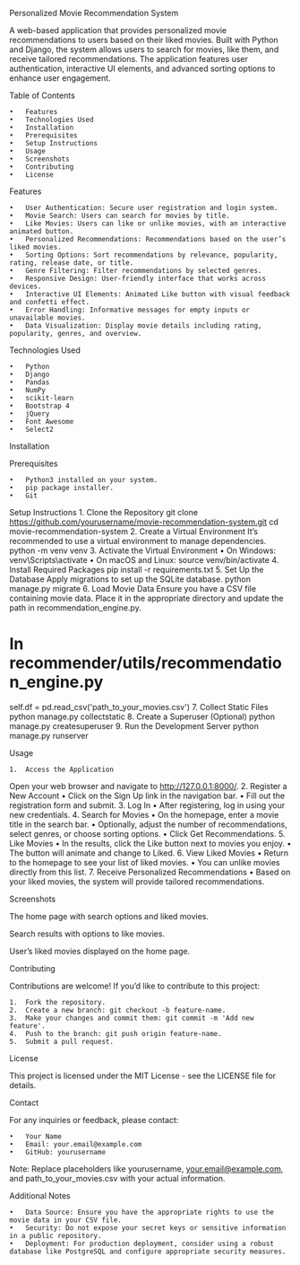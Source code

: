 Personalized Movie Recommendation System

A web-based application that provides personalized movie recommendations to users based on their liked movies. Built with Python and Django, the system allows users to search for movies, like them, and receive tailored recommendations. The application features user authentication, interactive UI elements, and advanced sorting options to enhance user engagement.

Table of Contents

	•	Features
	•	Technologies Used
	•	Installation
	•	Prerequisites
	•	Setup Instructions
	•	Usage
	•	Screenshots
	•	Contributing
	•	License

Features

	•	User Authentication: Secure user registration and login system.
	•	Movie Search: Users can search for movies by title.
	•	Like Movies: Users can like or unlike movies, with an interactive animated button.
	•	Personalized Recommendations: Recommendations based on the user’s liked movies.
	•	Sorting Options: Sort recommendations by relevance, popularity, rating, release date, or title.
	•	Genre Filtering: Filter recommendations by selected genres.
	•	Responsive Design: User-friendly interface that works across devices.
	•	Interactive UI Elements: Animated Like button with visual feedback and confetti effect.
	•	Error Handling: Informative messages for empty inputs or unavailable movies.
	•	Data Visualization: Display movie details including rating, popularity, genres, and overview.

Technologies Used

	•	Python
	•	Django 
	•	Pandas
	•	NumPy
	•	scikit-learn
	•	Bootstrap 4
	•	jQuery
	•	Font Awesome
	•	Select2

Installation

Prerequisites

	•	Python3 installed on your system.
	•	pip package installer.
	•	Git

Setup Instructions
	1.	Clone the Repository
git clone https://github.com/yourusername/movie-recommendation-system.git
cd movie-recommendation-system
	2.	Create a Virtual Environment
It’s recommended to use a virtual environment to manage dependencies.
python -m venv venv
	3.	Activate the Virtual Environment
	•	On Windows:
venv\Scripts\activate
	•	On macOS and Linux:
source venv/bin/activate
	4.	Install Required Packages
pip install -r requirements.txt
	5.	Set Up the Database
Apply migrations to set up the SQLite database.
python manage.py migrate
	6.	Load Movie Data
Ensure you have a CSV file containing movie data. Place it in the appropriate directory and update the path in recommendation_engine.py.
# In recommender/utils/recommendation_engine.py
self.df = pd.read_csv('path_to_your_movies.csv')
	7.	Collect Static Files
python manage.py collectstatic
	8.	Create a Superuser (Optional)
python manage.py createsuperuser
	9.	Run the Development Server
python manage.py runserver

Usage

	1.	Access the Application
Open your web browser and navigate to http://127.0.0.1:8000/.
	2.	Register a New Account
	•	Click on the Sign Up link in the navigation bar.
	•	Fill out the registration form and submit.
	3.	Log In
	•	After registering, log in using your new credentials.
	4.	Search for Movies
	•	On the homepage, enter a movie title in the search bar.
	•	Optionally, adjust the number of recommendations, select genres, or choose sorting options.
	•	Click Get Recommendations.
	5.	Like Movies
	•	In the results, click the Like button next to movies you enjoy.
	•	The button will animate and change to Liked.
	6.	View Liked Movies
	•	Return to the homepage to see your list of liked movies.
	•	You can unlike movies directly from this list.
	7.	Receive Personalized Recommendations
	•	Based on your liked movies, the system will provide tailored recommendations.

Screenshots

The home page with search options and liked movies.

Search results with options to like movies.

User’s liked movies displayed on the home page.

Contributing

Contributions are welcome! If you’d like to contribute to this project:

	1.	Fork the repository.
	2.	Create a new branch: git checkout -b feature-name.
	3.	Make your changes and commit them: git commit -m 'Add new feature'.
	4.	Push to the branch: git push origin feature-name.
	5.	Submit a pull request.

License

This project is licensed under the MIT License - see the LICENSE file for details.

Contact

For any inquiries or feedback, please contact:

	•	Your Name
	•	Email: your.email@example.com
	•	GitHub: yourusername

Note: Replace placeholders like yourusername, your.email@example.com, and path_to_your_movies.csv with your actual information.

Additional Notes

	•	Data Source: Ensure you have the appropriate rights to use the movie data in your CSV file.
	•	Security: Do not expose your secret keys or sensitive information in a public repository.
	•	Deployment: For production deployment, consider using a robust database like PostgreSQL and configure appropriate security measures.
